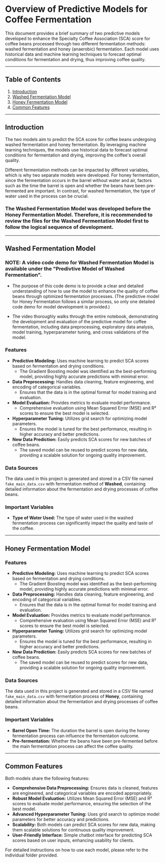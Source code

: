 # Overview of Predictive Models for Coffee Fermentation

This document provides a brief summary of two predictive models developed to enhance the Specialty Coffee Association (SCA) score for coffee beans processed through two different fermentation methods: washed fermentation and honey (anaerobic) fermentation. Each model uses historical data and machine learning techniques to forecast optimal conditions for fermentation and drying, thus improving coffee quality.

---

## Table of Contents
1. [Introduction](#introduction)
2. [Washed Fermentation Model](#washed-fermentation-model)
3. [Honey Fermentation Model](#honey-fermentation-model)
4. [Common Features](#common-features)

---

## Introduction

The two models aim to predict the SCA score for coffee beans undergoing washed fermentation and honey fermentation. By leveraging machine learning techniques, the models use historical data to forecast optimal conditions for fermentation and drying, improving the coffee's overall quality. 

Different fermentation methods can be impacted by different variables, which is why two separate models were developed. For honey fermentation, since the fermentation occurs in the barrel without water and air, factors such as the time the barrel is open and whether the beans have been pre-fermented are important. In contrast, for washed fermentation, the type of water used in the process can be crucial.

### The Washed Fermentation Model was developed before the Honey Fermentation Model. Therefore, it is recommended to review the files for the Washed Fermentation Model first to follow the logical sequence of development.

---

## Washed Fermentation Model

### NOTE: A video code demo for Washed Fermentation Model is available under the "Predivtive Model of Washed Fermentation".
- The purpose of this code demo is to provide a clear and detailed understanding of how to use the model to enhance the quality of coffee beans through optimized fermentation processes. (The predictive model for Honey Fermentation follows a similar process, so only one detailed code demo for model development is provided.)

- The video thoroughly walks through the entire notebook, demonstrating the development and evaluation of the predictive model for coffee fermentation, including data preprocessing, exploratory data analysis, model training, hyperparameter tuning, and cross validations of the model.

### Features
- **Predictive Modeling:** Uses machine learning to predict SCA scores based on fermentation and drying conditions.
  - The Gradient Boosting model was identified as the best-performing model, providing highly accurate predictions with minimal error.
- **Data Preprocessing:** Handles data cleaning, feature engineering, and encoding of categorical variables.
  - Ensures that the data is in the optimal format for model training and evaluation.
- **Model Evaluation:** Provides metrics to evaluate model performance.
  - Comprehensive evaluation using Mean Squared Error (MSE) and R² scores to ensure the best model is selected.
- **Hyperparameter Tuning:** Utilizes grid search for optimizing model parameters.
  - Ensures the model is tuned for the best performance, resulting in higher accuracy and better predictions.
- **New Data Prediction:** Easily predicts SCA scores for new batches of coffee beans.
  - The saved model can be reused to predict scores for new data, providing a scalable solution for ongoing quality improvement.

### Data Sources
The data used in this project is generated and stored in a CSV file named `fake_main_data.csv` with fermentation method of **Washed**, containing detailed information about the fermentation and drying processes of coffee beans.

### Important Variables
- **Type of Water Used:** The type of water used in the washed fermentation process can significantly impact the quality and taste of the coffee.

---

## Honey Fermentation Model

### Features
- **Predictive Modeling:** Uses machine learning to predict SCA scores based on fermentation and drying conditions.
  - The Gradient Boosting model was identified as the best-performing model, providing highly accurate predictions with minimal error.
- **Data Preprocessing:** Handles data cleaning, feature engineering, and encoding of categorical variables.
  - Ensures that the data is in the optimal format for model training and evaluation.
- **Model Evaluation:** Provides metrics to evaluate model performance.
  - Comprehensive evaluation using Mean Squared Error (MSE) and R² scores to ensure the best model is selected.
- **Hyperparameter Tuning:** Utilizes grid search for optimizing model parameters.
  - Ensures the model is tuned for the best performance, resulting in higher accuracy and better predictions.
- **New Data Prediction:** Easily predicts SCA scores for new batches of coffee beans.
  - The saved model can be reused to predict scores for new data, providing a scalable solution for ongoing quality improvement.

### Data Sources
The data used in this project is generated and stored in a CSV file named `fake_main_data.csv` with fermentation process of **Honey**, containing detailed information about the fermentation and drying processes of coffee beans.

### Important Variables
- **Barrel Open Time:** The duration the barrel is open during the honey fermentation process can influence the fermentation outcome.
- **Pre-fermentation:** Whether the beans have been pre-fermented before the main fermentation process can affect the coffee quality.

---

## Common Features

Both models share the following features:
- **Comprehensive Data Preprocessing:** Ensures data is cleaned, features are engineered, and categorical variables are encoded appropriately.
- **Robust Model Evaluation:** Utilizes Mean Squared Error (MSE) and R² scores to evaluate model performance, ensuring the selection of the best model.
- **Advanced Hyperparameter Tuning:** Uses grid search to optimize model parameters for better accuracy and predictions.
- **Scalability:** Both models can predict SCA scores for new data, making them scalable solutions for continuous quality improvement.
- **User-Friendly Interface:** Simple chatbot interface for predicting SCA scores based on user inputs, enhancing usability for clients.

For detailed instructions on how to use each model, please refer to the individual folder provided.
